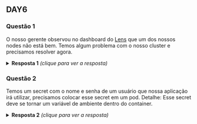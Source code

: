 ## DAY6

### Questão 1

O nosso gerente observou no dashboard do [Lens](https://k8slens.dev/) que um dos nossos nodes não está
bem. Temos algum problema com o nosso cluster e precisamos resolver agora. 

<details>
  <summary><b>Resposta 1</b> <em>(clique para ver a resposta)</em></summary>

```bash
kubectl get nodes
ssh node_com_problema
ps -ef | grep kubelet
docker ps
systemctl status kubelet
journalctl -u kubelet
whereis kubelet
vim /etc/systemd/system/kubelet.service.d/10-kubeadm.conf # ARRUMAR O PATH DO
# systemctl edit --full kubelet # ainda podemos usar esse comando ao inves de
# alterar o arquivo
BINARIO DO KUBELET
systemctl daemon-reload
systemctl restart kubelet
systemctl status kubelet
journalctl -u kubelet
```
</details>

### Questão 2

Temos um secret com o nome e senha de um usuário que nossa aplicação irá
utilizar, precisamos colocar esse secret em um pod.
Detalhe: Esse secret deve se tornar um variável de ambiente dentro do container.

<details>
  <summary><b>Resposta 2</b> <em>(clique para ver a resposta)</em></summary>
  
```bash
kubectl create secret generic credentials --from-literal user=jeferson
--from-literal password=giropops --dry-run=client -o yaml > meu_secret.yaml
kubectl create -f meu_secret.yaml
```

```bash
kubectl run giropops --image nginx --dry-run=client -o yaml > pod_com_secret.yaml       
```

```yaml
apiVersion: v1
kind: Pod
metadata:
  creationTimestamp: null
  labels:
    run: giropops
  name: giropops
spec:
  containers:
  - image: nginx
    name: giropops
    resources: {}
    env:
    - name: MEU_USER
      valueFrom:
        secretKeyRef:
          name: credentials
          key: user
    - name: MEU_PASSWORD
      valueFrom:
        secretKeyRef:
          name: credentials
          key: password
    volumeMounts:
    - name: credentials
      mountPath: /opt/giropops
  dnsPolicy: ClusterFirst
  restartPolicy: Always
  volumes:
  - name: credentials
    secret:
      secretName: credentials
```

```bash
kubectl create -f pod_com_secret.yaml
```
</details>
